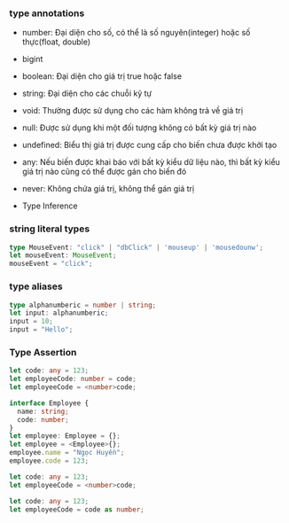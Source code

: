 ### type annotations

- number: Đại diện cho số, có thể là số nguyên(integer) hoặc số thực(float, double)
- bigint
- boolean: Đại diện cho giá trị true hoặc false
- string: Đại diện cho các chuỗi kỹ tự
- void: Thường được sử dụng cho các hàm không trả về giá trị
- null: Được sử dụng khi một đối tượng không có bất kỳ giá trị nào
- undefined: Biểu thị giá trị được cung cấp cho biến chưa được khởi tạo
- any: Nếu biến được khai báo với bất kỳ kiểu dữ liệu nào, thì bất kỳ kiểu giá trị nào cũng có thể được gán cho biến đó
- never: Không chứa giá trị, không thể gán giá trị

- Type Inference

### string literal types

```typescript
type MouseEvent: "click" | "dbClick" | 'mouseup' | 'mousedounw';
let mouseEvent: MouseEvent;
mouseEvent = "click";
```

### type aliases

```typescript
type alphanumberic = number | string;
let input: alphanumberic;
input = 10;
input = "Hello";
```

### Type Assertion

```typescript
let code: any = 123;
let employeeCode: number = code;
let employeeCode = <number>code;

interface Employee {
  name: string;
  code: number;
}
let employee: Employee = {};
let employee = <Employee>{};
employee.name = "Ngọc Huyền";
employee.code = 123;

let code: any = 123;
let employeeCode = <number>code;

let code: any = 123;
let employeeCode = code as number;
```
